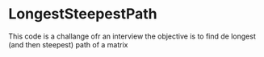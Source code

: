 # LongestSteepestPath
This code is a challange ofr an interview the objective is to find de  longest (and then steepest) path of a matrix
